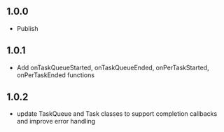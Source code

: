 ## 1.0.0

* Publish

## 1.0.1

* Add onTaskQueueStarted, onTaskQueueEnded, onPerTaskStarted, onPerTaskEnded functions

## 1.0.2

* update TaskQueue and Task classes to support completion callbacks and improve error handling